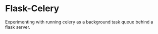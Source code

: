 # Flask-Celery

Experimenting with running celery as a background task queue behind a flask server.
